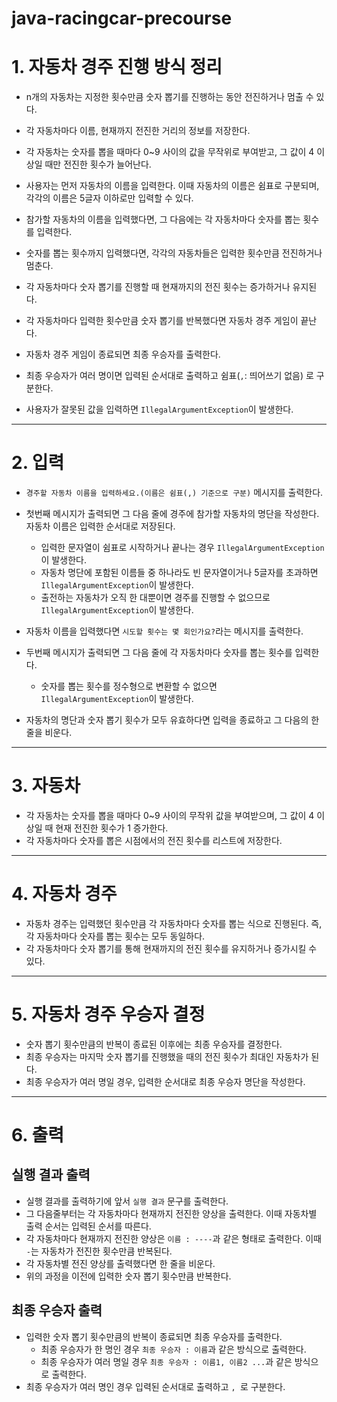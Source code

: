 # java-racingcar-precourse

# 1. 자동차 경주 진행 방식 정리

* n개의 자동차는 지정한 횟수만큼 숫자 뽑기를 진행하는 동안 전진하거나 멈출 수 있다.
* 각 자동차마다 이름, 현재까지 전진한 거리의 정보를 저장한다.
* 각 자동차는 숫자를 뽑을 때마다 0~9 사이의 값을 무작위로 부여받고, 그 값이 4 이상일 때만 전진한 횟수가 늘어난다.

* 사용자는 먼저 자동차의 이름을 입력한다. 이때 자동차의 이름은 쉼표로 구분되며, 각각의 이름은 5글자 이하로만 입력할 수 있다.
* 참가할 자동차의 이름을 입력했다면, 그 다음에는 각 자동차마다 숫자를 뽑는 횟수를 입력한다.
* 숫자를 뽑는 횟수까지 입력했다면, 각각의 자동차들은 입력한 횟수만큼 전진하거나 멈춘다.
* 각 자동차마다 숫자 뽑기를 진행할 때 현재까지의 전진 횟수는 증가하거나 유지된다.

* 각 자동차마다 입력한 횟수만큼 숫자 뽑기를 반복했다면 자동차 경주 게임이 끝난다.
* 자동차 경주 게임이 종료되면 최종 우승자를 출력한다.
* 최종 우승자가 여러 명이면 입력된 순서대로 출력하고 쉼표(`,`: 띄어쓰기 없음) 로 구분한다.
* 사용자가 잘못된 값을 입력하면 `IllegalArgumentException`이 발생한다.

---

# 2. 입력

* `경주할 자동차 이름을 입력하세요.(이름은 쉼표(,) 기준으로 구분)` 메시지를 출력한다.
* 첫번째 메시지가 출력되면 그 다음 줄에 경주에 참가할 자동차의 명단을 작성한다. 자동차 이름은 입력한 순서대로 저장된다.
  - 입력한 문자열이 쉼표로 시작하거나 끝나는 경우 `IllegalArgumentException`이 발생한다.
  - 자동차 명단에 포함된 이름들 중 하나라도 빈 문자열이거나 5글자를 초과하면 `IllegalArgumentException`이 발생한다.
  - 출전하는 자동차가 오직 한 대뿐이면 경주를 진행할 수 없으므로 `IllegalArgumentException`이 발생한다.

* 자동차 이름을 입력했다면 `시도할 횟수는 몇 회인가요?`라는 메시지를 출력한다.
* 두번째 메시지가 출력되면 그 다음 줄에 각 자동차마다 숫자를 뽑는 횟수를 입력한다.
  - 숫자를 뽑는 횟수를 정수형으로 변환할 수 없으면 `IllegalArgumentException`이 발생한다.

* 자동차의 명단과 숫자 뽑기 횟수가 모두 유효하다면 입력을 종료하고 그 다음의 한 줄을 비운다.

---

# 3. 자동차

* 각 자동차는 숫자를 뽑을 때마다 0~9 사이의 무작위 값을 부여받으며, 그 값이 4 이상일 때 현재 전진한 횟수가 1 증가한다.
* 각 자동차마다 숫자를 뽑은 시점에서의 전진 횟수를 리스트에 저장한다.

---

# 4. 자동차 경주

* 자동차 경주는 입력했던 횟수만큼 각 자동차마다 숫자를 뽑는 식으로 진행된다. 즉, 각 자동차마다 숫자를 뽑는 횟수는 모두 동일하다.
* 각 자동차마다 숫자 뽑기를 통해 현재까지의 전진 횟수를 유지하거나 증가시킬 수 있다.

---

# 5. 자동차 경주 우승자 결정

* 숫자 뽑기 횟수만큼의 반복이 종료된 이후에는 최종 우승자를 결정한다.
* 최종 우승자는 마지막 숫자 뽑기를 진행했을 때의 전진 횟수가 최대인 자동차가 된다.
* 최종 우승자가 여러 명일 경우, 입력한 순서대로 최종 우승자 명단을 작성한다.

---

# 6. 출력

## 실행 결과 출력

* 실행 결과를 출력하기에 앞서 `실행 결과` 문구를 출력한다.
* 그 다음줄부터는 각 자동차마다 현재까지 전진한 양상을 출력한다. 이때 자동차별 출력 순서는 입력된 순서를 따른다.
* 각 자동차마다 현재까지 전진한 양상은 `이름 : ----`과 같은 형태로 출력한다. 이때 `-`는 자동차가 전진한 횟수만큼 반복된다.
* 각 자동차별 전진 양상를 출력했다면 한 줄을 비운다.
* 위의 과정을 이전에 입력한 숫자 뽑기 횟수만큼 반복한다.

## 최종 우승자 출력

* 입력한 숫자 뽑기 횟수만큼의 반복이 종료되면 최종 우승자를 출력한다. 
  - 최종 우승자가 한 명인 경우 `최종 우승자 : 이름`과 같은 방식으로 출력한다.
  - 최종 우승자가 여러 명일 경우 `최종 우승자 : 이름1, 이름2 ...`과 같은 방식으로 출력한다.
* 최종 우승자가 여러 명인 경우 입력된 순서대로 출력하고 `, `로 구분한다.